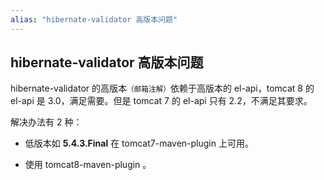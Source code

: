 ```yaml
---
alias: "hibernate-validator 高版本问题"
---
```


## hibernate-validator 高版本问题

hibernate-validator 的高版本<small>（邮箱注解）</small>依赖于高版本的 el-api，tomcat 8 的 el-api 是 3.0，满足需要。但是 tomcat 7 的 el-api 只有 2.2，不满足其要求。

解决办法有 2 种：

- 低版本如 **5.4.3.Final** 在 tomcat7-maven-plugin 上可用。

- 使用 tomcat8-maven-plugin 。

